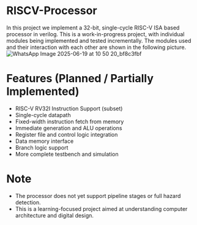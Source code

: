 # RISCV-Processor
In this project we implement a 32-bit, single-cycle RISC-V ISA based processor in verilog. This is a work-in-progress project, with individual modules being implemented and tested incrementally. The modules used and their interaction with each other are shown in the following picture.
![WhatsApp Image 2025-06-19 at 10 50 20_bf8c3fbf](https://github.com/user-attachments/assets/a421efdc-9744-4123-b857-6d96a657149e)


# Features (Planned / Partially Implemented)
- RISC-V RV32I Instruction Support (subset)
- Single-cycle datapath
- Fixed-width instruction fetch from memory
- Immediate generation and ALU operations
- Register file and control logic integration
- Data memory interface
- Branch logic support
- More complete testbench and simulation

# Note
- The processor does not yet support pipeline stages or full hazard detection.
- This is a learning-focused project aimed at understanding computer architecture and digital design.
